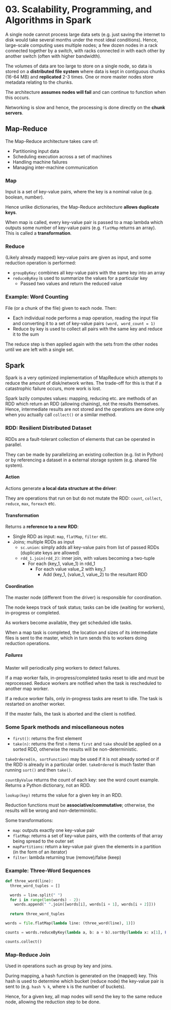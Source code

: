 # 03. Scalability, Programming, and Algorithms in Spark

A single node cannot process large data sets (e.g. just saving the internet to disk would take several months under the most ideal conditions). Hence, large-scale computing uses multiple nodes; a few dozen nodes in a rack connected together by a switch, with racks connected in with each other by another switch (often with higher bandwidth).

The volumes of data are too large to store on a single node, so data is stored on a **distributed file system** where data is kept in contiguous chunks (16-64 MB) and **replicated** 2-3 times. One or more master nodes store metadata relating to the chunks.

The architecture **assumes nodes will fail** and can continue to function when this occurs.

Networking is slow and hence, the processing is done directly on the **chunk servers**.

## Map-Reduce

The Map-Reduce architecture takes care of:

- Partitioning input data
- Scheduling execution across a set of machines
- Handling machine failures
- Managing inter-machine communication

### Map

Input is a set of key-value pairs, where the key is a nominal value (e.g. boolean, number).

Hence unlike dictionaries, the Map-Reduce architecture **allows duplicate keys**.

When map is called, every key-value pair is passed to a map lambda which outputs some number of key-value pairs (e.g. `flatMap` returns an array). This is called a **transformation**.

### Reduce

(Likely already mapped) key-value pairs are given as input, and some reduction operation is performed:

- `groupByKey`: combines all key-value pairs with the same key into an array
- `reduceByKey` is used to summarize the values for a particular key
  - Passed two values and return the reduced value

### Example: Word Counting

File (or a chunk of the file) given to each node. Then:

- Each individual node performs a map operation, reading the input file and converting it to a set of key-value pairs `(word, word_count = 1)`
- Reduce by key is used to collect all pairs with the same key and reduce it to the sum

The reduce step is then applied again with the sets from the other nodes until we are left with a single set.

## Spark

Spark is a very optimized implementation of MapReduce which attempts to reduce the amount of disk/network writes. The trade-off for this is that if a catastrophic failure occurs, more work is lost.

Spark lazily computes values: mapping, reducing etc. are methods of an RDD which return an RDD (allowing chaining), not the results themselves. Hence, intermediate results are not stored and the operations are done only when you actually call `collect()` or a similar method.

### RDD: Resilient Distributed Dataset

RDDs are a fault-tolerant collection of elements that can be operated in parallel.

They can be made by parallelizing an existing collection (e.g. list in Python) or by referencing a dataset in a external storage system (e.g. shared file system).

#### Action

Actions generate **a local data structure at the driver**:

They are operations that run on but do not mutate the RDD: `count`, `collect`, `reduce`, `max`, `foreach` etc.

#### Transformation

Returns a **reference to a new RDD**:

- Single RDD as input: `map`, `flatMap`, `filter` etc.
- Joins; multiple RDDs as input
  - `sc.union`: simply adds all key-value pairs from list of passed RDDs (duplicate keys are allowed)
  - `rdd_1.join(rdd_2)`: inner join, with values becoming a two-tuple
    - For each (key_1, value_1) in rdd_1
      - For each value value_2 with key_1
        - Add (key_1, (value_1, value_2) to the resultant RDD

#### Coordination

The master node (different from the driver) is responsible for coordination.

The node keeps track of task status; tasks can be idle (waiting for workers), in-progress or completed.

As workers become available, they get scheduled idle tasks.

When a map task is completed, the location and sizes of its intermediate files is sent to the master, which in turn sends this to workers doing reduction operations.

##### Failures

Master will periodically ping workers to detect failures.

If a map worker fails, in-progress/completed tasks reset to idle and must be reprocessed. Reduce workers are notified when the task is rescheduled to another map worker.

If a reduce worker fails, only in-progress tasks are reset to idle. The task is restarted on another worker.

If the master fails, the task is aborted and the client is notified.

### Some Spark methods and miscellaneous notes

- `first()`: returns the first element
- `take(n)`: returns the first `n` items
`first` and `take` should be applied on a sorted RDD, otherwise the results will be non-deterministic.

`takeOrdered(n, sortFunction)` may be used if it is not already sorted or if the RDD is already in a particular order. `takeOrdered` is much faster than running `sort()` and then `take()`.

`countByValue` returns the count of each key: see the word count example. Returns a Python dictionary, not an RDD.

`lookup(key)` returns the value for a given key in an RDD.

Reduction functions must be **associative/commutative**; otherwise, the results will be wrong and non-deterministic.

Some transformations:

- `map`: outputs exactly one key-value pair
- `flatMap`: returns a set of key-value pairs, with the contents of that array being spread to the outer set
- `mapPartitions`: return a key-value pair given the elements in a partition (in the form of an iterator)
- `filter`: lambda returning true (remove)/false (keep)

### Example: Three-Word Sequences

```python
def three_word(line):
  three_word_tuples = []

  words = line.split(" ")
  for i in range(len(words) - 2):
    words.append(" ".join([words[i], words[i + 1], words[i + 2]]))
  
  return three_word_tuples

words = file.flatMap(lambda line: (three_word(line), 1)])

counts = words.reduceByKey(lambda a, b: a + b).sortBy(lambda x: x[1], False)

counts.collect()
```

### Map-Reduce Join

Used in operations such as group by key and joins.

During mapping, a hash function is generated on the (mapped) key. This hash is used to determine which bucket (reduce node) the key-value pair is sent to (e.g. `hash % k`, where `k` is the number of buckets).

Hence, for a given key, all map nodes will send the key to the same reduce node, allowing the reduction step to be done.
